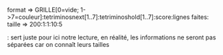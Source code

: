 format => GRILLE[0=vide; 1->7=couleur]:tetriminosnext[1..7]:tetriminoshold[1..7]:score:lignes faites:
taille => 200:1:1:10:5

: sert juste pour ici notre lecture, en réalité, les informations ne seront pas séparées car on connaît leurs tailles
